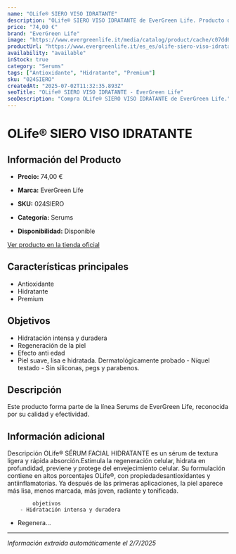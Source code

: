 ```yaml
---
name: "OLife® SIERO VISO IDRATANTE"
description: "OLife® SIERO VISO IDRATANTE de EverGreen Life. Producto de alta calidad."
price: "74,00 €"
brand: "EverGreen Life"
image: "https://www.evergreenlife.it/media/catalog/product/cache/c07dd61d864357977e19899508bed4cf/s/k/sku-024siero.png"
productUrl: "https://www.evergreenlife.it/es_es/olife-siero-viso-idratante.html"
availability: "available"
inStock: true
category: "Serums"
tags: ["Antioxidante", "Hidratante", "Premium"]
sku: "024SIERO"
createdAt: "2025-07-02T11:32:35.893Z"
seoTitle: "OLife® SIERO VISO IDRATANTE - EverGreen Life"
seoDescription: "Compra OLife® SIERO VISO IDRATANTE de EverGreen Life."
---
```


# OLife® SIERO VISO IDRATANTE



## Información del Producto

- **Precio:** 74,00 €
- **Marca:** EverGreen Life
- **SKU:** 024SIERO
- **Categoría:** Serums

- **Disponibilidad:** Disponible

[Ver producto en la tienda oficial](https://www.evergreenlife.it/es_es/olife-siero-viso-idratante.html)

## Características principales

- Antioxidante
- Hidratante
- Premium


## Objetivos

- Hidratación intensa y duradera
- Regeneración de la piel
- Efecto anti edad
- Piel suave, lisa e hidratada.
Dermatológicamente probado - Níquel testado - Sin siliconas, pegs y parabenos.


## Descripción

Este producto forma parte de la línea Serums de EverGreen Life, reconocida por su calidad y efectividad.


## Información adicional

Descripción
        OLife® SÉRUM FACIAL HIDRATANTE es un sérum de textura ligera y rápida absorción.Estimula la regeneración celular, hidrata en profundidad, previene y protege del envejecimiento celular. Su formulación contiene en altos porcentajes OLife®, con propiedadesantioxidantes y antiinflamatorias. Ya después de las primeras aplicaciones, la piel aparece más lisa, menos marcada, más joven, radiante y tonificada.



            objetivos
        - Hidratación intensa y duradera
- Regenera...

---

*Información extraída automáticamente el 2/7/2025*
